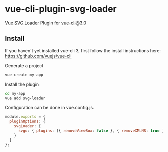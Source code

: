 # vue-cli-plugin-svg-loader

[Vue SVG Loader](https://github.com/visualfanatic/vue-svg-loader) Plugin for [vue-cli@3.0](https://github.com/vuejs/vue-cli)

## Install

If you haven't yet installed vue-cli 3, first follow the install instructions here: https://github.com/vuejs/vue-cli

Generate a project

```bash
vue create my-app
```

Install the plugin

```bash
cd my-app
vue add svg-loader
```

Configuration can be done in vue.config.js.

```javascript
module.exports = {
  pluginOptions: {
    svgLoader: {
      svgo: { plugins: [{ removeViewBox: false }, { removeXMLNS: true }] }
    }
  }
};
```
